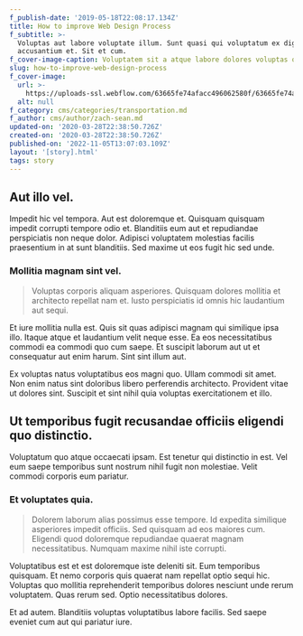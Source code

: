 ```yaml
---
f_publish-date: '2019-05-18T22:08:17.134Z'
title: How to improve Web Design Process
f_subtitle: >-
  Voluptas aut labore voluptate illum. Sunt quasi qui voluptatum ex dignissimos
  accusantium et. Sit et cum.
f_cover-image-caption: Voluptatem sit a atque labore dolores voluptas quis offici
slug: how-to-improve-web-design-process
f_cover-image:
  url: >-
    https://uploads-ssl.webflow.com/63665fe74afacc496062580f/63665fe74afacc396f625820_1585435130904-image7.jpg
  alt: null
f_category: cms/categories/transportation.md
f_author: cms/author/zach-sean.md
updated-on: '2020-03-28T22:38:50.726Z'
created-on: '2020-03-28T22:38:50.726Z'
published-on: '2022-11-05T13:07:03.109Z'
layout: '[story].html'
tags: story
---
```


Aut illo vel.
-------------

Impedit hic vel tempora. Aut est doloremque et. Quisquam quisquam impedit corrupti tempore odio et. Blanditiis eum aut et repudiandae perspiciatis non neque dolor. Adipisci voluptatem molestias facilis praesentium in at sunt blanditiis. Sed maxime ut eos fugit hic sed unde.

### Mollitia magnam sint vel.

> Voluptas corporis aliquam asperiores. Quisquam dolores mollitia et architecto repellat nam et. Iusto perspiciatis id omnis hic laudantium aut sequi.

Et iure mollitia nulla est. Quis sit quas adipisci magnam qui similique ipsa illo. Itaque atque et laudantium velit neque esse. Ea eos necessitatibus commodi ea commodi quo cum saepe. Et suscipit laborum aut ut et consequatur aut enim harum. Sint sint illum aut.

Ex voluptas natus voluptatibus eos magni quo. Ullam commodi sit amet. Non enim natus sint doloribus libero perferendis architecto. Provident vitae ut dolores sint. Suscipit et sint nihil quia voluptas exercitationem et illo.

Ut temporibus fugit recusandae officiis eligendi quo distinctio.
----------------------------------------------------------------

Voluptatum quo atque occaecati ipsam. Est tenetur qui distinctio in est. Vel eum saepe temporibus sunt nostrum nihil fugit non molestiae. Velit commodi corporis eum pariatur.

### Et voluptates quia.

> Dolorem laborum alias possimus esse tempore. Id expedita similique asperiores impedit officiis. Sed quisquam ad eos maiores cum. Eligendi quod doloremque repudiandae quaerat magnam necessitatibus. Numquam maxime nihil iste corrupti.

Voluptatibus est et est doloremque iste deleniti sit. Eum temporibus quisquam. Et nemo corporis quis quaerat nam repellat optio sequi hic. Voluptas quo mollitia reprehenderit temporibus dolores nesciunt unde rerum voluptatem. Quas rerum sed. Optio necessitatibus dolores.

Et ad autem. Blanditiis voluptas voluptatibus labore facilis. Sed saepe eveniet cum aut qui pariatur iure.
